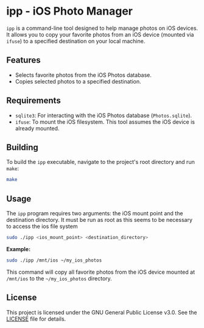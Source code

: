 # ipp - iOS Photo Manager

`ipp` is a command-line tool designed to help manage photos on iOS devices. It allows you to copy your favorite photos from an iOS device (mounted via `ifuse`) to a specified destination on your local machine.

## Features

*   Selects favorite photos from the iOS Photos database.
*   Copies selected photos to a specified destination.

## Requirements

*   `sqlite3`: For interacting with the iOS Photos database (`Photos.sqlite`).
*   `ifuse`: To mount the iOS filesystem. This tool assumes the iOS device is already mounted.

## Building

To build the `ipp` executable, navigate to the project's root directory and run `make`:

```bash
make
```

## Usage

The `ipp` program requires two arguments: the iOS mount point and the destination directory. It must be run as root as this seems to be necessary to access the ios file system

```bash
sudo ./ipp <ios_mount_point> <destination_directory>
```

**Example:**

```bash
sudo ./ipp /mnt/ios ~/my_ios_photos
```

This command will copy all favorite photos from the iOS device mounted at `/mnt/ios` to the `~/my_ios_photos` directory.

## License

This project is licensed under the GNU General Public License v3.0. See the [LICENSE](LICENSE) file for details.
